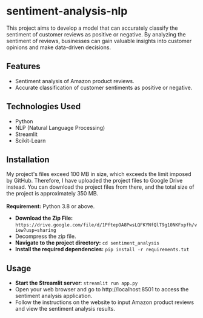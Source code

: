 # sentiment-analysis-nlp

This project aims to develop a model that can accurately classify the sentiment of customer reviews as positive or negative. By analyzing the sentiment of reviews, businesses can gain valuable insights into customer opinions and make data-driven decisions.


## Features
- Sentiment analysis of Amazon product reviews.
- Accurate classification of customer sentiments as positive or negative.


## Technologies Used
- Python
- NLP (Natural Language Processing)
- Streamlit
- Scikit-Learn


## Installation
My project's files exceed 100 MB in size, which exceeds the limit imposed by GitHub. Therefore, I have uploaded the project files to Google Drive instead. You can download the project files from there, and the total size of the project is approximately 350 MB.</br></br>
**Requirement:** Python 3.8 or above.
- **Download the Zip File:** ```https://drive.google.com/file/d/1PftepOA8PwsLQFKYNfQlT9g10NKFxpfh/view?usp=sharing```
- Decompress the zip file.
- **Navigate to the project directory:** ```cd sentiment_analysis```
- **Install the required dependencies:** ```pip install -r requirements.txt```


## Usage
- **Start the Streamlit server**: ```streamlit run app.py```
- Open your web browser and go to http://localhost:8501 to access the sentiment analysis application.
- Follow the instructions on the website to input Amazon product reviews and view the sentiment analysis results.
